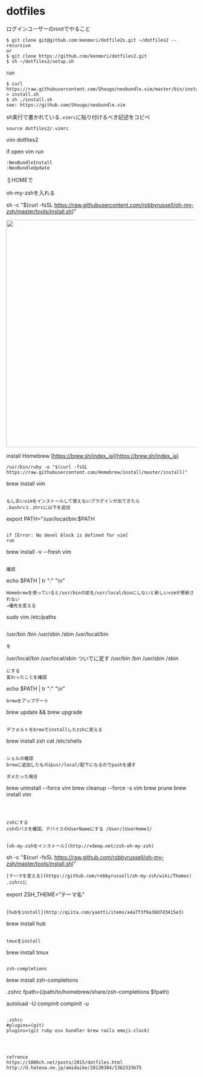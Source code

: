 # dotfiles

ログインユーザーのrootでやること

```
$ git clone git@github.com:kenmori/dotfile2s.git ~/dotfiles2 --recursive
or
$ git clone https://github.com/kenmori/dotfiles2.git
$ sh ~/dotfiles2/setup.sh
```

run

```
$ curl https://raw.githubusercontent.com/Shougo/neobundle.vim/master/bin/install.sh > install.sh
$ sh ./install.sh
see: https://github.com/Shougo/neobundle.vim
```

sh実行で書かれている`.vimrc`に貼り付けるべき記述をコピペ

`source dotfiles2/.vimrc`

vim dotfiles2

if open vim run

```
:NeoBundleInstall
:NeoBundleUpdate
```

＄HOMEで

oh-my-zshを入れる

sh -c "$(curl -fsSL https://raw.githubusercontent.com/robbyrussell/oh-my-zsh/master/tools/install.sh)"

<img src="https://kenjimorita.jp/wp-content/uploads/2018/12/efa419a642cbf049bb0af136e3c5b986.png" width="600"/>

install Homebrew
[https://brew.sh/index_ja](https://brew.sh/index_ja)

```
/usr/bin/ruby -e "$(curl -fsSL https://raw.githubusercontent.com/Homebrew/install/master/install)"

```

brew install vim
```

もし古いvimをインストールして使えないプラグインが出てきたら
.bashrcと.zhrcに以下を追加

```
export PATH="/usr/local/bin:$PATH
```

if [Error: No devel block is defined for vim]
run

```
brew install -v --fresh vim
```

確認

```
echo $PATH | tr ":" "\n"
```
Homebrewを使っていると/usr/binの前を/usr/local/binにしないと新しいvimが更新されない
→優先を変える

```
sudo vim /etc/paths
```

```
/usr/bin
/bin
/usr/sbin
/sbin
/usr/local/bin
```
を

```
/usr/local/bin
/usr/local/sbin ついでに足す
/usr/bin
/bin
/usr/sbin
/sbin
```
にする
変わったことを確認

```
echo $PATH | tr ":" "\n"
```
brewをアップデート

```
brew update && brew upgrade
```

デフォルトをbrewでinstallしたzshに変える

```
brew install zsh
cat /etc/shells
```

シェルの確認
brewに追加したものはusr/local/配下になるのでpashを通す

ダメだった場合

```
brew uninstall --force vim
brew cleanup --force -s vim
brew prune
brew install vim
```



zshにする
zshのパスを確認。デバイスのUserNameにする /User/[UserHome]/


[oh-my-zshをインストール](http://vdeep.net/zsh-oh-my-zsh)

```
 sh -c "$(curl -fsSL https://raw.github.com/robbyrussell/oh-my-zsh/master/tools/install.sh)"
```
[テーマを変える](https://github.com/robbyrussell/oh-my-zsh/wiki/Themes)
.zshrcに

```
export ZSH_THEME=”テーマ名”
```

[hubをinstall](http://qiita.com/yaotti/items/a4a7f3f9a38d7d3415e3)

```
brew install hub

```

tmuxをinstall

```
brew install tmux
```

zsh-completions
```
brew install zsh-completions

.zshrc
fpath=(/path/to/homebrew/share/zsh-completions $fpath)

autoload -U compinit
compinit -u
```

.zshrc
#plugins=(git)
plugins=(git ruby osx bundler brew rails emoji-clock)




refrence
https://1000ch.net/posts/2015/dotfiles.html
http://d.hatena.ne.jp/amidaike/20130304/1362333675
